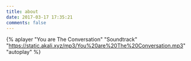 ```yaml
---
title: about
date: 2017-03-17 17:35:21
comments: false
---
```

{% aplayer "You are The Conversation" "Soundtrack" "https://static.akali.xyz/mp3/You%20are%20The%20Conversation.mp3" "autoplay" %}
